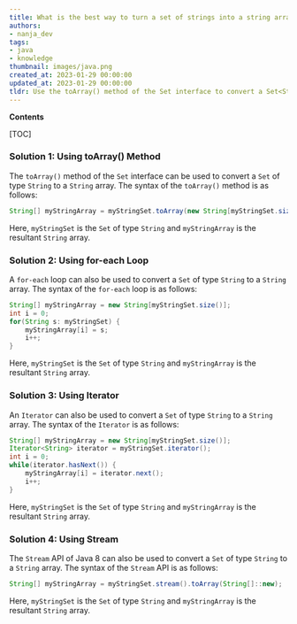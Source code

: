 ```yaml
---
title: What is the best way to turn a set of strings into a string array?
authors:
- nanja_dev
tags:
- java
- knowledge
thumbnail: images/java.png
created_at: 2023-01-29 00:00:00
updated_at: 2023-01-29 00:00:00
tldr: Use the toArray() method of the Set interface to convert a Set<String> to a String[].
---
```


**Contents**

[TOC]

### Solution 1: Using toArray() Method

The `toArray()` method of the `Set` interface can be used to convert a `Set` of type `String` to a `String` array. The syntax of the `toArray()` method is as follows:

```java
String[] myStringArray = myStringSet.toArray(new String[myStringSet.size()]);
```

Here, `myStringSet` is the `Set` of type `String` and `myStringArray` is the resultant `String` array.

### Solution 2: Using for-each Loop

A `for-each` loop can also be used to convert a `Set` of type `String` to a `String` array. The syntax of the `for-each` loop is as follows:

```java
String[] myStringArray = new String[myStringSet.size()];
int i = 0;
for(String s: myStringSet) {
    myStringArray[i] = s;
    i++;
}
```

Here, `myStringSet` is the `Set` of type `String` and `myStringArray` is the resultant `String` array.

### Solution 3: Using Iterator

An `Iterator` can also be used to convert a `Set` of type `String` to a `String` array. The syntax of the `Iterator` is as follows:

```java
String[] myStringArray = new String[myStringSet.size()];
Iterator<String> iterator = myStringSet.iterator();
int i = 0;
while(iterator.hasNext()) {
    myStringArray[i] = iterator.next();
    i++;
}
```

Here, `myStringSet` is the `Set` of type `String` and `myStringArray` is the resultant `String` array.

### Solution 4: Using Stream

The `Stream` API of Java 8 can also be used to convert a `Set` of type `String` to a `String` array. The syntax of the `Stream` API is as follows:

```java
String[] myStringArray = myStringSet.stream().toArray(String[]::new);
```

Here, `myStringSet` is the `Set` of type `String` and `myStringArray` is the resultant `String` array.
